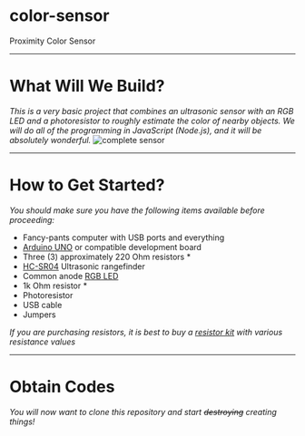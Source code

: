 color-sensor
============

Proximity Color Sensor

---
# What Will We Build?
_This is a very basic project that combines an ultrasonic sensor with an RGB LED and a 
photoresistor to roughly estimate the color of nearby objects. We will do all of the programming
in JavaScript (Node.js), and it will be absolutely wonderful._
![complete sensor](http://i.imgur.com/sZn57w3.png)

---
# How to Get Started?
_You should make sure you have the following items available before proceeding:_

 * Fancy-pants computer with USB ports and everything
 * [Arduino UNO](http://amzn.to/13SRAPN) or compatible development board
 * Three (3) approximately 220 Ohm resistors *
 * [HC-SR04](http://amzn.to/ZlP1gF) Ultrasonic rangefinder
 * Common anode [RGB LED](http://amzn.to/Zju4HT)
 * 1k Ohm resistor *
 * Photoresistor
 * USB cable
 * Jumpers

_If you are purchasing resistors, it is best to buy a [resistor kit](http://amzn.to/11iFoBI) with various resistance values_

---
# Obtain Codes

_You will now want to clone this repository and start ~~destroying~~ creating things!_
